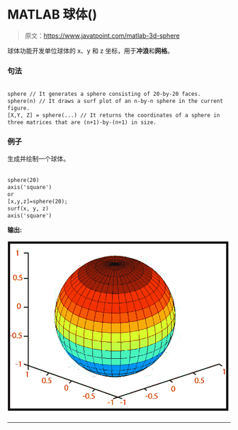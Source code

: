 # MATLAB 球体()

> 原文：<https://www.javatpoint.com/matlab-3d-sphere>

球体功能开发单位球体的 x、y 和 z 坐标，用于**冲浪**和**网格**。

### 句法

```

sphere // It generates a sphere consisting of 20-by-20 faces.
sphere(n) // It draws a surf plot of an n-by-n sphere in the current figure.
[X,Y, Z] = sphere(...) // It returns the coordinates of a sphere in three matrices that are (n+1)-by-(n+1) in size.

```

### 例子

生成并绘制一个球体。

```

sphere(20)
axis('square')
or
[x,y,z]=sphere(20);
surf(x, y, z)
axis('square')

```

**输出:**

![MATLAB sphere()](img/f2cebafdb933f8d6e21de8e446fa5345.png)

* * *